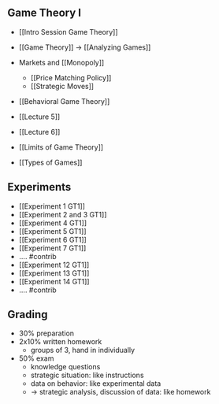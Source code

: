## Game Theory I
- [[Intro Session Game Theory]]
- [[Game Theory]] -> [[Analyzing Games]]
- Markets and [[Monopoly]]
	- [[Price Matching Policy]]
	- [[Strategic Moves]]
- [[Behavioral Game Theory]]
- [[Lecture 5]]
- [[Lecture 6]]
- [[Limits of Game Theory]]

- [[Types of Games]]

## Experiments
- [[Experiment 1 GT1]]
- [[Experiment 2 and 3 GT1]]
- [[Experiment 4 GT1]]
- [[Experiment 5 GT1]]
- [[Experiment 6 GT1]]
- [[Experiment 7 GT1]]
- .... #contrib
- [[Experiment 12 GT1]]
- [[Experiment 13 GT1]]
- [[Experiment 14 GT1]]
- .... #contrib

## Grading
- 30% preparation
- 2x10% written homework
	- groups of 3, hand in individually
- 50% exam
	- knowledge questions
	- strategic situation: like instructions
	- data on behavior: like experimental data
	- -> strategic analysis, discussion of data: like homework